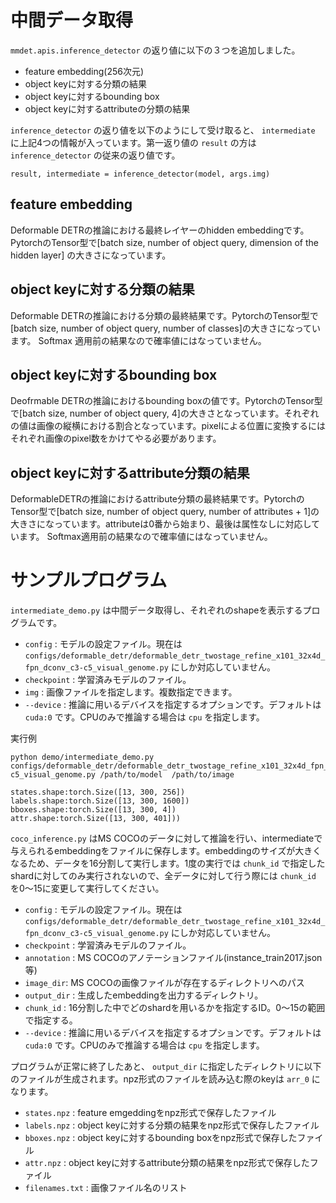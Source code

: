 # 中間データ取得

`mmdet.apis.inference_detector` の返り値に以下の３つを追加しました。

- feature embedding(256次元)
- object keyに対する分類の結果
- object keyに対するbounding box
- object keyに対するattributeの分類の結果

`inference_detector` の返り値を以下のようにして受け取ると、 `intermediate` に上記4つの情報が入っています。第一返り値の `result` の方は `inference_detector` の従来の返り値です。

```
result, intermediate = inference_detector(model, args.img)
```

## feature embedding
Deformable DETRの推論における最終レイヤーのhidden embeddingです。PytorchのTensor型で[batch size, number of object query, dimension of the hidden layer] の大きさになっています。

## object keyに対する分類の結果
Deformable DETRの推論における分類の最終結果です。PytorchのTensor型で[batch size, number of object query, number of classes]の大きさになっています。
Softmax 適用前の結果なので確率値にはなっていません。

## object keyに対するbounding box
Deofrmable DETRの推論におけるbounding boxの値です。PytorchのTensor型で[batch size, number of object query, 4]の大きさとなっています。それぞれの値は画像の縦横における割合となっています。pixelによる位置に変換するにはそれぞれ画像のpixel数をかけてやる必要があります。

## object keyに対するattribute分類の結果
DeformableDETRの推論におけるattribute分類の最終結果です。PytorchのTensor型で[batch size, number of object query, number of attributes + 1]の大きさになっています。attributeは0番から始まり、最後は属性なしに対応しています。
Softmax適用前の結果なので確率値にはなっていません。

# サンプルプログラム
`intermediate_demo.py` は中間データ取得し、それぞれのshapeを表示するプログラムです。

- `config` : モデルの設定ファイル。現在は `configs/deformable_detr/deformable_detr_twostage_refine_x101_32x4d_fpn_dconv_c3-c5_visual_genome.py` にしか対応していません。
- `checkpoint` : 学習済みモデルのファイル。
- `img` : 画像ファイルを指定します。複数指定できます。
- `--device` : 推論に用いるデバイスを指定するオプションです。デフォルトは `cuda:0` です。CPUのみで推論する場合は `cpu` を指定します。

実行例
```
python demo/intermediate_demo.py configs/deformable_detr/deformable_detr_twostage_refine_x101_32x4d_fpn_dconv_c3-c5_visual_genome.py /path/to/model  /path/to/image

states.shape:torch.Size([13, 300, 256])
labels.shape:torch.Size([13, 300, 1600])
bboxes.shape:torch.Size([13, 300, 4])
attr.shape:torch.Size([13, 300, 401]))
```

`coco_inference.py` はMS COCOのデータに対して推論を行い、intermediateで与えられるembeddingをファイルに保存します。embeddingのサイズが大きくなるため、データを16分割して実行します。1度の実行では `chunk_id` で指定したshardに対してのみ実行されないので、全データに対して行う際には `chunk_id` を0～15に変更して実行してください。

- `config` : モデルの設定ファイル。現在は `configs/deformable_detr/deformable_detr_twostage_refine_x101_32x4d_fpn_dconv_c3-c5_visual_genome.py` にしか対応していません。
- `checkpoint` : 学習済みモデルのファイル。
- `annotation` : MS COCOのアノテーションファイル(instance_train2017.json等)
- `image_dir`: MS COCOの画像ファイルが存在するディレクトリへのパス
- `output_dir` : 生成したembeddingを出力するディレクトリ。
- `chunk_id` : 16分割した中でどのshardを用いるかを指定するID。0～15の範囲で指定する。
- `--device` : 推論に用いるデバイスを指定するオプションです。デフォルトは `cuda:0` です。CPUのみで推論する場合は `cpu` を指定します。

プログラムが正常に終了したあと、 `output_dir` に指定したディレクトリに以下のファイルが生成されます。npz形式のファイルを読み込む際のkeyは `arr_0` になります。

- `states.npz` : feature emgeddingをnpz形式で保存したファイル
- `labels.npz` : object keyに対する分類の結果をnpz形式で保存したファイル
- `bboxes.npz` : object keyに対するbounding boxをnpz形式で保存したファイル
- `attr.npz` : object keyに対するattribute分類の結果をnpz形式で保存したファイル
- `filenames.txt` : 画像ファイル名のリスト
```
